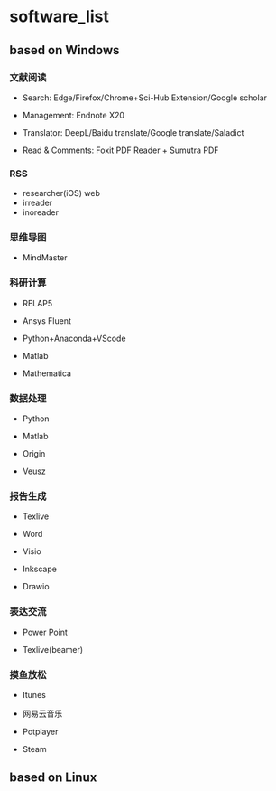 # software_list
## based on Windows
### 文献阅读
- Search: Edge/Firefox/Chrome+Sci-Hub Extension/Google scholar

- Management: Endnote X20

- Translator: DeepL/Baidu translate/Google translate/Saladict 

- Read & Comments: Foxit PDF Reader + Sumutra PDF


### RSS

- researcher(iOS) web
- irreader
- inoreader

### 思维导图
- MindMaster


### 科研计算
- RELAP5

- Ansys Fluent

- Python+Anaconda+VScode 

- Matlab

- Mathematica


### 数据处理
- Python

- Matlab

- Origin

- Veusz


### 报告生成
- Texlive

- Word

- Visio 

- Inkscape

- Drawio



### 表达交流
- Power Point 

- Texlive(beamer)
### 摸鱼放松
- Itunes

- 网易云音乐

- Potplayer

- Steam
## based on Linux
